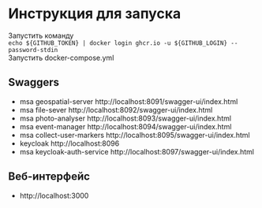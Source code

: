 # Инструкция для запуска
Запустить команду  
```echo ${GITHUB_TOKEN} | docker login ghcr.io -u ${GITHUB_LOGIN} --password-stdin```  
Запустить docker-compose.yml
## Swaggers
* msa geospatial-server http://localhost:8091/swagger-ui/index.html
* msa file-sever http://localhost:8092/swagger-ui/index.html
* msa photo-analyser http://localhost:8093/swagger-ui/index.html
* msa event-manager http://localhost:8094/swagger-ui/index.html
* msa collect-user-markers http://localhost:8095/swagger-ui/index.html
* keycloak http://localhost:8096
* msa keycloak-auth-service http://localhost:8097/swagger-ui/index.html

## Веб-интерфейс
* http://localhost:3000
